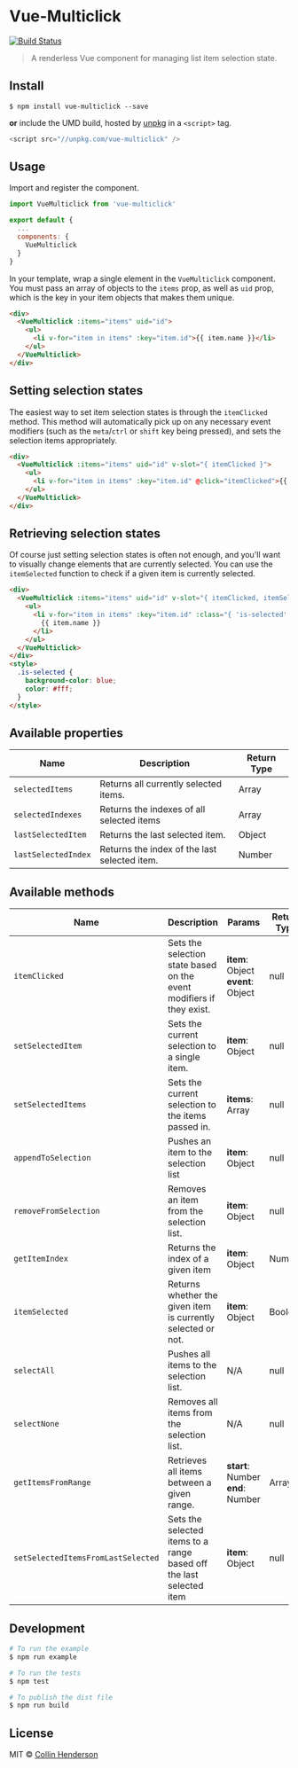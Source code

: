 # Vue-Multiclick

[![Build Status](https://travis-ci.org/syropian/vue-multiclick.svg?branch=master)](https://travis-ci.org/syropian/vue-multiclick)

> A renderless Vue component for managing list item selection state.

## Install

```
$ npm install vue-multiclick --save
```

**or** include the UMD build, hosted by [unpkg](https://unpkg.com) in a `<script>` tag.

```js
<script src="//unpkg.com/vue-multiclick" />
```

## Usage

Import and register the component.

```js
import VueMulticlick from 'vue-multiclick'

export default {
  ...
  components: {
    VueMulticlick
  }
}
```

In your template, wrap a single element in the `VueMulticlick` component. You must pass an array of objects to the `items` prop, as well as `uid` prop, which is the key in your item objects that makes them unique.

```html
<div>
  <VueMulticlick :items="items" uid="id">
    <ul>
      <li v-for="item in items" :key="item.id">{{ item.name }}</li>
    </ul>
  </VueMulticlick>
</div>
```

## Setting selection states

The easiest way to set item selection states is through the `itemClicked` method. This method will automatically pick up on any necessary event modifiers (such as the `meta`/`ctrl` or `shift` key being pressed), and sets the selection items appropriately.

```html
<div>
  <VueMulticlick :items="items" uid="id" v-slot="{ itemClicked }">
    <ul>
      <li v-for="item in items" :key="item.id" @click="itemClicked">{{ item.name }}</li>
    </ul>
  </VueMulticlick>
</div>
```

## Retrieving selection states

Of course just setting selection states is often not enough, and you'll want to visually change elements that are currently selected. You can use the `itemSelected` function to check if a given item is currently selected.

```html
<div>
  <VueMulticlick :items="items" uid="id" v-slot="{ itemClicked, itemSelected }">
    <ul>
      <li v-for="item in items" :key="item.id" :class="{ 'is-selected': itemSelected(item) }" @click="itemClicked">
        {{ item.name }}
      </li>
    </ul>
  </VueMulticlick>
</div>
<style>
  .is-selected {
    background-color: blue;
    color: #fff;
  }
</style>
```

## Available properties

| Name                | Description                                  | Return Type |
| ------------------- | -------------------------------------------- | ----------- |
| `selectedItems`     | Returns all currently selected items.        | Array       |
| `selectedIndexes`   | Returns the indexes of all selected items    | Array       |
| `lastSelectedItem`  | Returns the last selected item.              | Object      |
| `lastSelectedIndex` | Returns the index of the last selected item. | Number      |

## Available methods

| Name                               | Description                                                          | Params                                        | Return Type |
| ---------------------------------- | -------------------------------------------------------------------- | --------------------------------------------- | ----------- |
| `itemClicked`                      | Sets the selection state based on the event modifiers if they exist. | **item**: Object<br />**event**: Object<br /> | null        |
| `setSelectedItem`                  | Sets the current selection to a single item.                         | **item**: Object                              | null        |
| `setSelectedItems`                 | Sets the current selection to the items passed in.                   | **items**: Array                              | null        |
| `appendToSelection`                | Pushes an item to the selection list                                 | **item**: Object                              | null        |
| `removeFromSelection`              | Removes an item from the selection list.                             | **item**: Object                              | null        |
| `getItemIndex`                     | Returns the index of a given item                                    | **item**: Object                              | Number      |
| `itemSelected`                     | Returns whether the given item is currently selected or not.         | **item**: Object                              | Boolean     |
| `selectAll`                        | Pushes all items to the selection list.                              | N/A                                           | null        |
| `selectNone`                       | Removes all items from the selection list.                           | N/A                                           | null        |
| `getItemsFromRange`                | Retrieves all items between a given range.                           | **start**: Number<br />**end**: Number<br />  | Array       |
| `setSelectedItemsFromLastSelected` | Sets the selected items to a range based off the last selected item  | **item**: Object                              | null        |

## Development

```bash
# To run the example
$ npm run example

# To run the tests
$ npm test

# To publish the dist file
$ npm run build
```

## License

MIT © [Collin Henderson](https://github.com/syropian)
